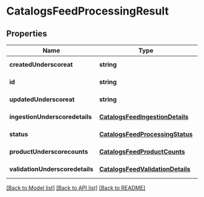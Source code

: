 # CatalogsFeedProcessingResult

## Properties
Name | Type | Description | Notes
------------ | ------------- | ------------- | -------------
**createdUnderscoreat** | **string** |  | [default to null]
**id** | **string** |  | [default to null]
**updatedUnderscoreat** | **string** |  | [default to null]
**ingestionUnderscoredetails** | [**CatalogsFeedIngestionDetails**](CatalogsFeedIngestionDetails.md) |  | [default to null]
**status** | [**CatalogsFeedProcessingStatus**](CatalogsFeedProcessingStatus.md) |  | [default to null]
**productUnderscorecounts** | [**CatalogsFeedProductCounts**](CatalogsFeedProductCounts.md) |  | [default to null]
**validationUnderscoredetails** | [**CatalogsFeedValidationDetails**](CatalogsFeedValidationDetails.md) |  | [default to null]

[[Back to Model list]](../README.md#documentation-for-models) [[Back to API list]](../README.md#documentation-for-api-endpoints) [[Back to README]](../README.md)


